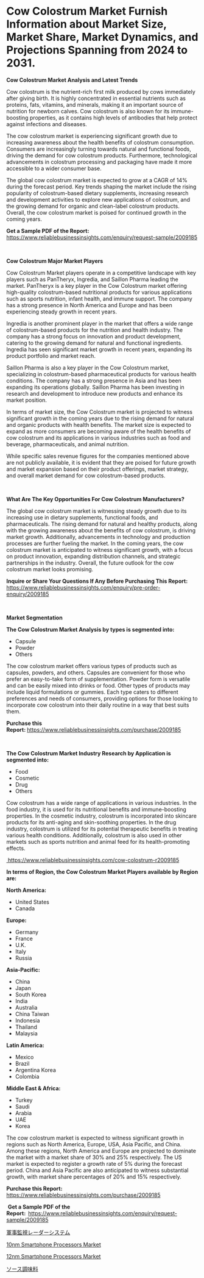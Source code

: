 <p><h1>Cow Colostrum Market Furnish Information about Market Size, Market Share, Market Dynamics, and Projections Spanning from 2024 to 2031.</h1></p><p><strong>Cow Colostrum Market Analysis and Latest Trends</strong></p>
<p><p>Cow colostrum is the nutrient-rich first milk produced by cows immediately after giving birth. It is highly concentrated in essential nutrients such as proteins, fats, vitamins, and minerals, making it an important source of nutrition for newborn calves. Cow colostrum is also known for its immune-boosting properties, as it contains high levels of antibodies that help protect against infections and diseases.</p><p>The cow colostrum market is experiencing significant growth due to increasing awareness about the health benefits of colostrum consumption. Consumers are increasingly turning towards natural and functional foods, driving the demand for cow colostrum products. Furthermore, technological advancements in colostrum processing and packaging have made it more accessible to a wider consumer base.</p><p>The global cow colostrum market is expected to grow at a CAGR of 14% during the forecast period. Key trends shaping the market include the rising popularity of colostrum-based dietary supplements, increasing research and development activities to explore new applications of colostrum, and the growing demand for organic and clean-label colostrum products. Overall, the cow colostrum market is poised for continued growth in the coming years.</p></p>
<p><strong>Get a Sample PDF of the Report:&nbsp;</strong> <a href="https://www.reliablebusinessinsights.com/enquiry/request-sample/2009185">https://www.reliablebusinessinsights.com/enquiry/request-sample/2009185</a></p>
<p>&nbsp;</p>
<p><strong>Cow Colostrum Major Market Players</strong></p>
<p><p>Cow Colostrum Market players operate in a competitive landscape with key players such as PanTheryx, Ingredia, and Saillon Pharma leading the market. PanTheryx is a key player in the Cow Colostrum market offering high-quality colostrum-based nutritional products for various applications such as sports nutrition, infant health, and immune support. The company has a strong presence in North America and Europe and has been experiencing steady growth in recent years.</p><p>Ingredia is another prominent player in the market that offers a wide range of colostrum-based products for the nutrition and health industry. The company has a strong focus on innovation and product development, catering to the growing demand for natural and functional ingredients. Ingredia has seen significant market growth in recent years, expanding its product portfolio and market reach.</p><p>Saillon Pharma is also a key player in the Cow Colostrum market, specializing in colostrum-based pharmaceutical products for various health conditions. The company has a strong presence in Asia and has been expanding its operations globally. Saillon Pharma has been investing in research and development to introduce new products and enhance its market position.</p><p>In terms of market size, the Cow Colostrum market is projected to witness significant growth in the coming years due to the rising demand for natural and organic products with health benefits. The market size is expected to expand as more consumers are becoming aware of the health benefits of cow colostrum and its applications in various industries such as food and beverage, pharmaceuticals, and animal nutrition.</p><p>While specific sales revenue figures for the companies mentioned above are not publicly available, it is evident that they are poised for future growth and market expansion based on their product offerings, market strategy, and overall market demand for cow colostrum-based products.</p></p>
<p>&nbsp;</p>
<p><strong>What Are The Key Opportunities For Cow Colostrum Manufacturers?</strong></p>
<p><p>The global cow colostrum market is witnessing steady growth due to its increasing use in dietary supplements, functional foods, and pharmaceuticals. The rising demand for natural and healthy products, along with the growing awareness about the benefits of cow colostrum, is driving market growth. Additionally, advancements in technology and production processes are further fueling the market. In the coming years, the cow colostrum market is anticipated to witness significant growth, with a focus on product innovation, expanding distribution channels, and strategic partnerships in the industry. Overall, the future outlook for the cow colostrum market looks promising.</p></p>
<p><strong>Inquire or Share Your Questions If Any Before Purchasing This Report:</strong> <a href="https://www.reliablebusinessinsights.com/enquiry/pre-order-enquiry/2009185">https://www.reliablebusinessinsights.com/enquiry/pre-order-enquiry/2009185</a></p>
<p>&nbsp;</p>
<p><strong>Market Segmentation</strong></p>
<p><strong>The Cow Colostrum Market Analysis by types is segmented into:</strong></p>
<p><ul><li>Capsule</li><li>Powder</li><li>Others</li></ul></p>
<p><p>The cow colostrum market offers various types of products such as capsules, powders, and others. Capsules are convenient for those who prefer an easy-to-take form of supplementation. Powder form is versatile and can be easily mixed into drinks or food. Other types of products may include liquid formulations or gummies. Each type caters to different preferences and needs of consumers, providing options for those looking to incorporate cow colostrum into their daily routine in a way that best suits them.</p></p>
<p><strong>Purchase this Report:&nbsp;</strong><a href="https://www.reliablebusinessinsights.com/purchase/2009185">https://www.reliablebusinessinsights.com/purchase/2009185</a></p>
<p>&nbsp;</p>
<p><strong>The Cow Colostrum Market Industry Research by Application is segmented into:</strong></p>
<p><ul><li>Food</li><li>Cosmetic</li><li>Drug</li><li>Others</li></ul></p>
<p><p>Cow colostrum has a wide range of applications in various industries. In the food industry, it is used for its nutritional benefits and immune-boosting properties. In the cosmetic industry, colostrum is incorporated into skincare products for its anti-aging and skin-soothing properties. In the drug industry, colostrum is utilized for its potential therapeutic benefits in treating various health conditions. Additionally, colostrum is also used in other markets such as sports nutrition and animal feed for its health-promoting effects.</p></p>
<p><a href="https://www.reliablebusinessinsights.com/cow-colostrum-r2009185">&nbsp;https://www.reliablebusinessinsights.com/cow-colostrum-r2009185</a></p>
<p><strong>In terms of Region, the Cow Colostrum Market Players available by Region are:</strong></p>
<p>
    <p> <strong> North America: </strong>
        <ul>
            <li>United States</li>
            <li>Canada</li>
        </ul>
        </p> 
    <p> <strong> Europe: </strong>
        <ul>
            <li>Germany</li>
            <li>France</li>
            <li>U.K.</li>
            <li>Italy</li>
            <li>Russia</li>
        </ul>
        </p> 
    <p> <strong> Asia-Pacific: </strong>
        <ul>
            <li>China</li>
            <li>Japan</li>
            <li>South Korea</li>
            <li>India</li>
            <li>Australia</li>
            <li>China Taiwan</li>
            <li>Indonesia</li>
            <li>Thailand</li>
            <li>Malaysia</li>
        </ul>
        </p> 
    <p> <strong> Latin America: </strong>
        <ul>
            <li>Mexico</li>
            <li>Brazil</li>
            <li>Argentina Korea</li>
            <li>Colombia</li>
        </ul>
        </p> 
    <p> <strong> Middle East & Africa: </strong>
        <ul>
            <li>Turkey</li>
            <li>Saudi</li>
            <li>Arabia</li>
            <li>UAE</li>
            <li>Korea</li>
        </ul>
    </p>
    </p>
<p><p>The cow colostrum market is expected to witness significant growth in regions such as North America, Europe, USA, Asia Pacific, and China. Among these regions, North America and Europe are projected to dominate the market with a market share of 30% and 25% respectively. The US market is expected to register a growth rate of 5% during the forecast period. China and Asia Pacific are also anticipated to witness substantial growth, with market share percentages of 20% and 15% respectively.</p></p>
<p><strong>Purchase this Report: </strong><a href="https://www.reliablebusinessinsights.com/purchase/2009185">https://www.reliablebusinessinsights.com/purchase/2009185</a></p>
<p>&nbsp;<strong>Get a Sample PDF of the Report:&nbsp;&nbsp;</strong><a href="https://www.reliablebusinessinsights.com/enquiry/request-sample/2009185">https://www.reliablebusinessinsights.com/enquiry/request-sample/2009185</a></p>
<p><strong></strong></p>
<p><p><a href="https://github.com/kegley4963/Market-Research-Report-List-1/blob/main/4813379150653.md">軍事監視レーダーシステム</a></p><p><a href="https://github.com/nafisalvee228/Market-Research-Report-List-1/blob/main/10nm-smartphone-processors-market.md">10nm Smartphone Processors Market</a></p><p><a href="https://github.com/zolotuy145/Market-Research-Report-List-1/blob/main/12nm-smartphone-processors-market.md">12nm Smartphone Processors Market</a></p><p><a href="https://github.com/LuzHills1972/Market-Research-Report-List-1/blob/main/5435593150654.md">ソース調味料</a></p></p>